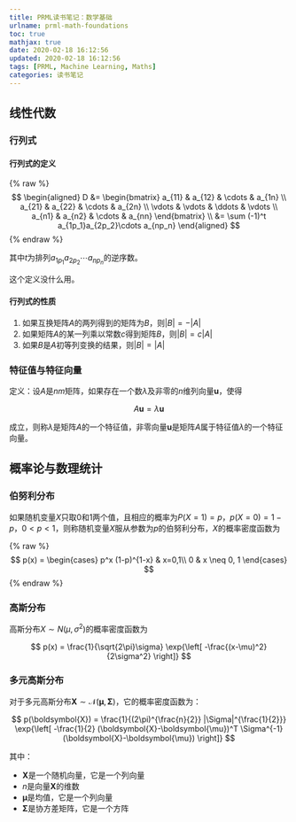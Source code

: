 ```yaml
---
title: PRML读书笔记：数学基础
urlname: prml-math-foundations
toc: true
mathjax: true
date: 2020-02-18 16:12:56
updated: 2020-02-18 16:12:56
tags: [PRML, Machine Learning, Maths]
categories: 读书笔记
---
```


## 线性代数

### 行列式

#### 行列式的定义

{% raw %}
$$
\begin{aligned}
D &= 
\begin{bmatrix}
    a_{11} & a_{12} & \cdots & a_{1n} \\
    a_{21} & a_{22} & \cdots & a_{2n} \\
    \vdots & \vdots & \ddots & \vdots \\
    a_{n1} & a_{n2} & \cdots & a_{nn}
\end{bmatrix} \\
&= \sum (-1)^t a_{1p_1}a_{2p_2}\cdots a_{np_n}
\end{aligned}
$$
{% endraw %}

其中$t$为排列$a_{1p_1}a_{2p_2}\cdots a_{np_n}$的逆序数。

这个定义没什么用。

#### 行列式的性质

1. 如果互换矩阵$A$的两列得到的矩阵为$B$，则$|B| = - |A|$
2. 如果矩阵$A$的某一列乘以常数$c$得到矩阵$B$，则$|B| = c|A|$
3. 如果$B$是$A$初等列变换的结果，则$|B|=|A|$

### 特征值与特征向量

定义：设$A$是$nm$矩阵，如果存在一个数$\lambda$及非零的$n$维列向量$\boldsymbol{u}$，使得

$$
A\boldsymbol{u} = \lambda\boldsymbol{u}
$$

成立，则称$\lambda$是矩阵$A$的一个特征值，非零向量$\boldsymbol{u}$是矩阵$A$属于特征值$\lambda$的一个特征向量。



## 概率论与数理统计

### 伯努利分布

如果随机变量$X$只取0和1两个值，且相应的概率为$P(X=1)=p$，$p(X=0)=1-p$，$0<p<1$，则称随机变量$X$服从参数为$p$的伯努利分布，$X$的概率密度函数为

{% raw %}
$$
p(x) = \begin{cases}
p^x (1-p)^{1-x} & x=0,1\\
0 & x \neq 0, 1
\end{cases}
$$
{% endraw %}

### 高斯分布

高斯分布$X \sim N(\mu, \sigma^2)$的概率密度函数为

$$
p(x) = \frac{1}{\sqrt{2\pi}\sigma} \exp{\left[ -\frac{(x-\mu)^2}{2\sigma^2} \right]}
$$

### 多元高斯分布

对于多元高斯分布$\boldsymbol{X} \sim \mathcal{N}(\boldsymbol{\mu}, \boldsymbol{\Sigma})$，它的概率密度函数为：

$$
p(\boldsymbol{X}) = 
\frac{1}{(2\pi)^{\frac{n}{2}} |\Sigma|^{\frac{1}{2}}}
\exp{\left[ -\frac{1}{2} (\boldsymbol{X}-\boldsymbol{\mu})^T \Sigma^{-1} (\boldsymbol{X}-\boldsymbol{\mu}) \right]}
$$

其中：

* $\boldsymbol{X}$是一个随机向量，它是一个列向量
* $n$是向量$\boldsymbol{X}$的维数
* $\boldsymbol{\mu}$是均值，它是一个列向量
* $\boldsymbol{\Sigma}$是协方差矩阵，它是一个方阵
